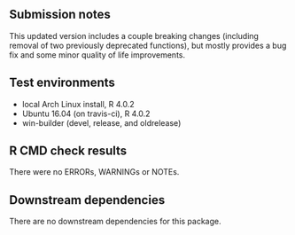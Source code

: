 ## Submission notes

This updated version includes a couple breaking changes (including removal of two
previously deprecated functions), but mostly provides a bug fix and some minor
quality of life improvements. 

## Test environments

* local Arch Linux install, R 4.0.2
* Ubuntu 16.04 (on travis-ci), R 4.0.2
* win-builder (devel, release, and oldrelease)


## R CMD check results

There were no ERRORs, WARNINGs or NOTEs.

## Downstream dependencies

There are no downstream dependencies for this package.
